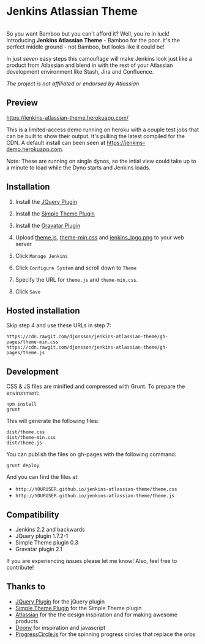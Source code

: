 # Jenkins Atlassian Theme

<img src="http://danieljonsson.net/jenkins_beard.png" alt="" />

So you want Bamboo but you can´t afford it? Well, you´re in luck! Introducing **Jenkins Atlassian Theme** - Bamboo for the poor. It's the perfect middle ground - not Bamboo, but looks like it could be! 

In just *seven* easy steps this camouflage will make Jenkins look just like a product from Atlassian and blend in with the rest of your Atlassian development environment like Stash, Jira and Confluence. 

*The project is not affiliated or endorsed by Atlassian*

## Preview

https://jenkins-atlassian-theme.herokuapp.com/

This is a limited-access demo running on heroku with a couple test jobs that can be built to show their output. It's pulling the latest compiled for the CDN. A default install can been seen at https://jenkins-demo.herokuapp.com.

*Note:* These are running on single dynos, so the intial view could take up to a minute to load while the Dyno starts and Jenkins loads.

## Installation 

1. Install the [JQuery Plugin][jquery]

1. Install the [Simple Theme Plugin][simple]

1. Install the [Gravatar Plugin][gravatar]

1. Upload [theme.js][themejs], [theme-min.css][theme-min] and [jenkins_logo.png][logo] to your web server

1. Click `Manage Jenkins`

1. Click `Configure System` and scroll down to `Theme`

1. Specify the URL for `theme.js` and `theme-min.css`. 

1. Click `Save`

## Hosted installation

Skip step 4 and use these URLs in step 7:

```
https://cdn.rawgit.com/djonsson/jenkins-atlassian-theme/gh-pages/theme-min.css
https://cdn.rawgit.com/djonsson/jenkins-atlassian-theme/gh-pages/theme.js
```

## Development

CSS & JS files are minified and compressed with Grunt. To prepare the environment:

```
npm install
grunt
```

This will generate the following files:
```
dist/theme.css
dist/theme-min.css
dist/theme.js
```

You can publish the files on gh-pages with the following command:

```
grunt deploy
```

And you can find the files at:

- `http://YOURUSER.github.io/jenkins-atlassian-theme/theme.css`
- `http://YOURUSER.github.io/jenkins-atlassian-theme/theme.js`

## Compatibility
- Jenkins 2.2 and backwards
- JQuery plugin 1.7.2-1
- Simple Theme plugin 0.3
- Gravatar plugin 2.1

If you are experiencing issues please let me know! Also, feel free to contribute!

## Thanks to
- [JQuery Plugin][jquery] for the jQuery plugin
- [Simple Theme Plugin][simple] for the Simple Theme plugin
- [Atlassian][atlassian] for the the design inspiration and for making awesome products
- [Doony][doony] for inspiration and javascript
- [ProgressCircle.js][progresscircle] for the spinning progress circles that replace the orbs 

[jquery]: https://wiki.jenkins-ci.org/display/JENKINS/jQuery+Plugin
[simple]: https://wiki.jenkins-ci.org/display/JENKINS/Simple+Theme+Plugin
[gravatar]: https://wiki.jenkins-ci.org/display/JENKINS/Gravatar+plugin

[theme-min]: https://cdn.rawgit.com/djonsson/jenkins-atlassian-theme/gh-pages/theme-min.css
[themejs]: https://cdn.rawgit.com/djonsson/jenkins-atlassian-theme/gh-pages/theme.js
[logo]: https://cdn.rawgit.com/djonsson/jenkins-atlassian-theme/gh-pages/jenkins_logo.png

[doony]: https://github.com/kevinburke/doony
[progresscircle]: https://github.com/qiao/ProgressCircle.js
[atlassian]: http://atlassian.com
[livedemo]: http://test.do
